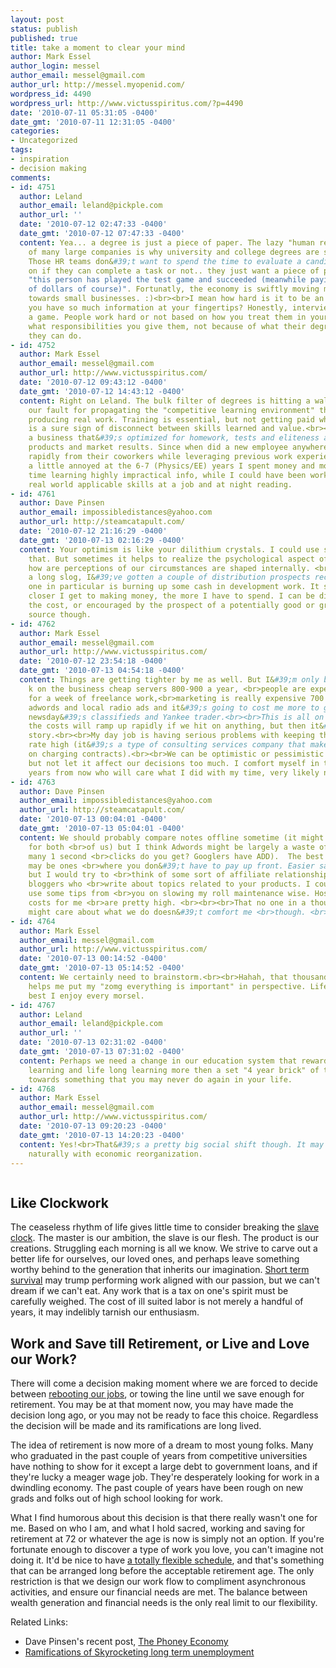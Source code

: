 ```yaml
---
layout: post
status: publish
published: true
title: take a moment to clear your mind
author: Mark Essel
author_login: messel
author_email: messel@gmail.com
author_url: http://messel.myopenid.com/
wordpress_id: 4490
wordpress_url: http://www.victusspiritus.com/?p=4490
date: '2010-07-11 05:31:05 -0400'
date_gmt: '2010-07-11 12:31:05 -0400'
categories:
- Uncategorized
tags:
- inspiration
- decision making
comments:
- id: 4751
  author: Leland
  author_email: leland@pickple.com
  author_url: ''
  date: '2010-07-12 02:47:33 -0400'
  date_gmt: '2010-07-12 07:47:33 -0400'
  content: Yea... a degree is just a piece of paper. The lazy "human resources" division
    of many large companies is why university and college degrees are so crucial.
    Those HR teams don&#39;t want to spend the time to evaluate a candidate based
    on if they can complete a task or not.. they just want a piece of paper that says
    "this person has played the test game and succeeded (meanwhile paying us thousands
    of dollars of course)". Fortunatly, the economy is swiftly moving more and more
    towards small businesses. :)<br><br>I mean how hard is it to be an HR person when
    you have so much information at your fingertips? Honestly, interviewing is like
    a game. People work hard or not based on how you treat them in your company and
    what responsibilities you give them, not because of what their degree paper says
    they can do.
- id: 4752
  author: Mark Essel
  author_email: messel@gmail.com
  author_url: http://www.victusspiritus.com/
  date: '2010-07-12 09:43:12 -0400'
  date_gmt: '2010-07-12 14:43:12 -0400'
  content: Right on Leland. The bulk filter of degrees is hitting a wall. It&#39;s
    our fault for propagating the "competitive learning environment" that isn&#39;t
    producing real work. Training is essential, but not getting paid while learning
    is a sure sign of disconnect between skills learned and value.<br><br>Imagine
    a business that&#39;s optimized for homework, tests and eliteness as opposed to
    products and market results. Since when did a new employee anywhere not learn
    rapidly from their coworkers while leveraging previous work experience? I feel
    a little annoyed at the 6-7 (Physics/EE) years I spent money and more importantly
    time learning highly impractical info, while I could have been working and learning
    real world applicable skills at a job and at night reading.
- id: 4761
  author: Dave Pinsen
  author_email: impossibledistances@yahoo.com
  author_url: http://steamcatapult.com/
  date: '2010-07-12 21:16:29 -0400'
  date_gmt: '2010-07-13 02:16:29 -0400'
  content: Your optimism is like your dilithium crystals. I could use some more of
    that. But sometimes it helps to realize the psychological aspect of things, i.e.,
    how are perceptions of our circumstances are shaped internally. <br><br>After
    a long slog, I&#39;ve gotten a couple of distribution prospects recently, and
    one in particular is burning up some cash in development work. It seems like the
    closer I get to making money, the more I have to spend. I can be discouraged by
    the cost, or encouraged by the prospect of a potentially good or great revenue
    source though.
- id: 4762
  author: Mark Essel
  author_email: messel@gmail.com
  author_url: http://www.victusspiritus.com/
  date: '2010-07-12 23:54:18 -0400'
  date_gmt: '2010-07-13 04:54:18 -0400'
  content: Things are getting tighter by me as well. But I&#39;m only burning a few
    k on the business cheap servers 800-900 a year, <br>people are expensive 1400
    for a week of freelance work,<br>marketing is really expensive 700 on a mix of
    adwords and local radio ads and it&#39;s going to cost me more to get in the local
    newsday&#39;s classifieds and Yankee trader.<br><br>This is all on the discovery
    the costs will ramp up rapidly if we hit on anything, but then it&#39;s a different
    story.<br><br>My day job is having serious problems with keeping their direct
    rate high (it&#39;s a type of consulting services company that makes more based
    on charging contracts).<br><br>We can be optimistic or pessimistic about our futures,
    but not let it affect our decisions too much. I comfort myself in thinking a thousand
    years from now who will care what I did with my time, very likely no one.
- id: 4763
  author: Dave Pinsen
  author_email: impossibledistances@yahoo.com
  author_url: http://steamcatapult.com/
  date: '2010-07-13 00:04:01 -0400'
  date_gmt: '2010-07-13 05:04:01 -0400'
  content: We should probably compare notes offline sometime (it might be helpful
    for both <br>of us) but I think Adwords might be largely a waste of money (how
    many 1 second <br>clicks do you get? Googlers have ADD).  The best forms of marketing
    may be ones <br>where you don&#39;t have to pay up front. Easier said than done,
    but I would try to <br>think of some sort of affiliate relationships with widely-read
    bloggers who <br>write about topics related to your products. I could probably
    use some tips from <br>you on slowing my roll maintenance wise. Hosting/site maintenance
    costs for me <br>are pretty high. <br><br><br>That no one in a thousand years
    might care about what we do doesn&#39;t comfort me <br>though. <br><br><br><br><br><br>________________________________
- id: 4764
  author: Mark Essel
  author_email: messel@gmail.com
  author_url: http://www.victusspiritus.com/
  date: '2010-07-13 00:14:52 -0400'
  date_gmt: '2010-07-13 05:14:52 -0400'
  content: We certainly need to brainstorm.<br><br>Hahah, that thousand year thing
    helps me put my "zomg everything is important" in perspective. Life&#39;s quick,
    best I enjoy every morsel.
- id: 4767
  author: Leland
  author_email: leland@pickple.com
  author_url: ''
  date: '2010-07-13 02:31:02 -0400'
  date_gmt: '2010-07-13 07:31:02 -0400'
  content: Perhaps we need a change in our education system that rewards "in-situ"
    learning and life long learning more then a set "4 year brick" of time set specifically
    towards something that you may never do again in your life.
- id: 4768
  author: Mark Essel
  author_email: messel@gmail.com
  author_url: http://www.victusspiritus.com/
  date: '2010-07-13 09:20:23 -0400'
  date_gmt: '2010-07-13 14:20:23 -0400'
  content: Yes!<br>That&#39;s a pretty big social shift though. It may occur quite
    naturally with economic reorganization.
---
```

<p><a href="http://www.stuckincustoms.com/2010/07/08/pasture-sentinel/"><img class="aligncenter size-full wp-image-4491" title="PastureSentinel" src="http://www.victusspiritus.com/wp-content/uploads/2010/07/PastureSentinel.jpg" alt="" /></a></p>
<h2>Like Clockwork</h2>
<p>The ceaseless rhythm of life gives little time to consider breaking the <a href="http://www.victusspiritus.com/2009/04/19/breaking-the-slave-clock/">slave clock</a>. The master is our ambition, the slave is our flesh. The product is our creations. Struggling each morning is all we know. We strive to carve out a better life for ourselves, our loved ones, and perhaps leave something worthy behind to the generation that inherits our imagination. <a href="http://www.victusspiritus.com/2009/05/04/short-term-survival-trumps-searching-for-our-calling-but-only-in-the-short-term/">Short term survival</a> may trump performing work aligned with our passion, but we can't dream if we can't eat. Any work that is a tax on one's spirit must be carefully weighed. The cost of ill suited labor is not merely a handful of years, it may indelibly tarnish our enthusiasm.</p>
<h2>Work and Save till Retirement, or Live and Love our Work?</h2>
<p>There will come a decision making moment where we are forced to decide between <a href="http://www.victusspiritus.com/2010/04/27/rebooting-your-job/">rebooting our jobs</a>, or towing the line until we save enough for retirement. You may be at that moment now, you may have made the decision long ago, or you may not be ready to face this choice. Regardless the decision will be made and its ramifications are long lived.</p>
<p>The idea of retirement is now more of a dream to most young folks. Many who graduated in the past couple of years from competitive universities have nothing to show for it except a large debt to government loans, and if they're lucky a meager wage job. They're desperately looking for work in a dwindling economy. The past couple of years have been rough on new grads and folks out of high school looking for work.</p>
<p>What I find humorous about this decision is that there really wasn't one for me. Based on who I am, and what I hold sacred, working and saving for retirement at 72 or whatever the age is now is simply not an option. If you're fortunate enough to discover a type of work you love, you can't imagine not doing it. It'd be nice to have <a href="http://www.victusspiritus.com/2009/08/31/ebb-and-flow-ode-to-zen-habits/">a totally flexible schedule</a>, and that's something that can be arranged long before the acceptable retirement age. The only restriction is that we design our work flow to compliment asynchronous activities, and ensure our financial needs are met. The balance between wealth generation and financial needs is the only real limit to our flexibility.</p>
<p>Related Links:</p>
<ul>
<li>Dave Pinsen's recent post, <a href="http://steamcatapult.com/2010/07/12/the-phoney-economy/">The Phoney Economy</a></li>
<li><a href="http://seekingalpha.com/article/141880-economic-ramifications-of-skyrocketing-long-term-unemployment">Ramifications of Skyrocketing long term unemployment</a></li>
</ul>
